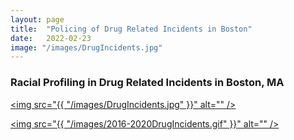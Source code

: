 ```yaml
---
layout: page
title:  "Policing of Drug Related Incidents in Boston"
date:   2022-02-23
image: "/images/DrugIncidents.jpg"
---
```

<h3> Racial Profiling in Drug Related Incidents in Boston, MA </h3>

<a href= '#' class="image main"><img src="{{ "/images/DrugIncidents.jpg" }}" alt="" /></a>

<a href= '#' class="image main"><img src="{{ "/images/2016-2020DrugIncidents.gif" }}" alt="" /></a>
